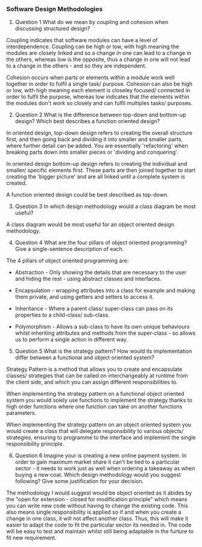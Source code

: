 ### Software Design Methodologies

1. Question 1 What do we mean by coupling and cohesion when discussing structured design?

Coupling indicates that software modules can have a level of interdependence. Coupling can be high or low, with high meaning the modules are closely linked and so a change in one can lead to a change in the others, whereas low is the opposite, thus a change in one will not lead to a change in the others - and so they are independent.

Cohesion occurs when parts or elements within a module work well together in order to fulfil a single task/ purpose. Cohesion can also be high or low, with high meaning each element is closeley focused/ connected in order to fulfil the purpose, whereas low indicates that the elements within the modules don't work so closely and can fulfil multiples tasks/ purposes.


2. Question 2 What is the difference between top-down and bottom-up design? Which best describes a function oriented design?

In oriented design, top-down design refers to creating the overall structure first, and then going back and dividing it into smaller and smaller parts, where further detail can be added. You are essentially 'refactoring' when breaking parts down into smaller pieces or 'dividing and conquering'.

In oriented design bottom-up design refers to creating the individual and smaller/ specific elements first. These parts are then joined together to start creating the 'bigger picture' and are all linked until a complete system is created.

A function oriented design could be best described as top-down.


3. Question 3 In which design methodology would a class diagram be most useful?

A class diagram would be most useful for an object oriented design methodology.


4. Question 4 What are the four pillars of object oriented programming? Give a single-sentence description of each.

The 4 pillars of object oriented programming are:

- Abstraction - Only showing the details that are necessary to the user and hiding the rest - using abstract classes and interfaces.

- Encapsulation - wrapping attributes into a class for example and making them private, and using getters and setters to access it.

- Inheritance - Where a parent class/ super-class can pass on its properties to a child-class/ sub-class.

- Polymorphism - Allows a sub-class to have its own unique behaviours whilst inheriting attributes and methods from the super-class - so allows us to perform a single action in different way.



5. Question 5 What is the strategy pattern? How would its implementation differ between a functional and object oriented system?

Strategy Pattern is a method that allows you to create and encapsulate classes/ strategies that can be called on interchangeably at runtime from the client side, and which you can assign different responsibilities to.

When implementing the strategy pattern on a functional object oriented system you would solely use functions to implement the strategy thanks to high order functions where one function can take on another functions parameters.

When implementing the strategy pattern on an object oriented system you would create a class that will delegate responsibility to various objects/ strategies, ensuring to programme to the interface and implement the single responsibility principle.


6. Question 6 Imagine your is creating a new online payment system. In order to gain maximum market share it can't be tied to a particular sector - it needs to work just as well when ordering a takeaway as when buying a new coat. Which design methodology would you suggest following? Give some justification for your decision.

The methodology I would suggest would be object oriented as it abides by the "open for extension - closed for modification principle" which means you can write new code without having to change the existing code. This also means single responsibility is applied so if and when you create a change in one class, it will not affect another class. Thus, this will make it easier to adapt the code to fit the particular sector its needed in. The code will be easy to test and maintain whilst still being adaptable in the furture to fit new requirement.